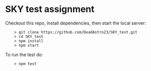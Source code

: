 # SKY test assignment

Checkout this repo, install dependencies, then start the local server:

```
	> git clone https://github.com/DeadAstro23/SKY_test.git
	> cd SKY_test
	> npm install
	> npm start
```

To run the test do:

```
	> npm test
```
